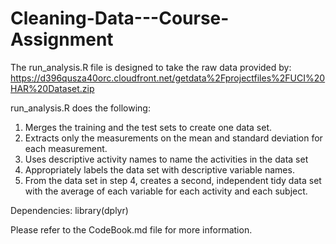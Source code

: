 # Cleaning-Data---Course-Assignment
The run_analysis.R file is designed to take the raw data provided by: https://d396qusza40orc.cloudfront.net/getdata%2Fprojectfiles%2FUCI%20HAR%20Dataset.zip

run_analysis.R does the following:

1. Merges the training and the test sets to create one data set.
2. Extracts only the measurements on the mean and standard deviation for each measurement.
3. Uses descriptive activity names to name the activities in the data set
4. Appropriately labels the data set with descriptive variable names.
5. From the data set in step 4, creates a second, independent tidy data set with the average of each variable for each activity and each subject.

Dependencies:
library(dplyr)

Please refer to the CodeBook.md file for more information.
